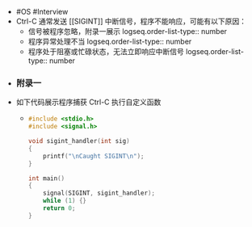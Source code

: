 - #OS #Interview
- Ctrl-C 通常发送 [[SIGINT]] 中断信号，程序不能响应，可能有以下原因：
	- 信号被程序忽略，附录一展示
	  logseq.order-list-type:: number
	- 程序异常处理不当
	  logseq.order-list-type:: number
	- 程序处于阻塞或忙碌状态，无法立即响应中断信号
	  logseq.order-list-type:: number
- ### 附录一
- 如下代码展示程序捕获 Ctrl-C 执行自定义函数
	- ```c
	  #include <stdio.h>
	  #include <signal.h>
	  
	  void sigint_handler(int sig)
	  {
	      printf("\nCaught SIGINT\n");
	  }
	  
	  int main()
	  {
	      signal(SIGINT, sigint_handler);
	      while (1) {}
	      return 0;
	  }
	  ```